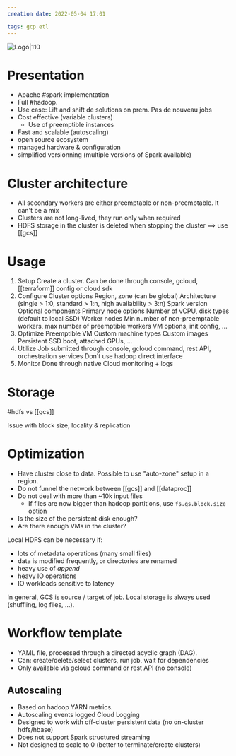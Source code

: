 ```yaml
---
creation date: 2022-05-04 17:01

tags: gcp etl
---
```


![Logo|110](https://external-content.duckduckgo.com/iu/?u=https%3A%2F%2Fmiro.medium.com%2Fmax%2F1024%2F1*7zT3ByyHCc1w2SdFS4TqSw.png&f=1&nofb=1)

# Presentation

- Apache #spark implementation
- Full #hadoop.
- Use case: Lift and shift de solutions on prem. Pas de nouveau jobs
- Cost effective (variable clusters)
	- Use of preemptible instances
- Fast and scalable (autoscaling)
- open source ecosystem
- managed hardware & configuration
- simplified versionning (multiple versions of Spark available)

# Cluster architecture

- All secondary workers are either preemptable or non-preemptable. It can't be a mix
- Clusters are not long-lived, they run only when required
- HDFS storage in the cluster is deleted when stopping the cluster ==> use [[gcs]]

# Usage

1. Setup
	Create a cluster. Can be done through console, gcloud, [[terraform]] config or cloud sdk
2. Configure
	Cluster options
		Region, zone (can be global)
		Architecture (single > 1:0, standard > 1:n, high availability > 3:n)
		Spark version
		Optional components
	Primary node options
		Number of vCPU, disk types (default to local SSD)
	Worker nodes
		Min number of non-preemptable workers, max number of preemptible workers
		VM options, init config, ...
3. Optimize
	Preemptible VM
	Custom machine types
	Custom images
	Persistent SSD boot, attached GPUs, ...
4. Utilize
	Job submitted through console, gcloud command, rest API, orchestration services
	Don't use hadoop direct interface
5. Monitor
	Done through native Cloud monitoring + logs

# Storage

#hdfs vs [[gcs]]

Issue with block size, locality & replication

# Optimization

- Have cluster close to data. Possible to use "auto-zone" setup in a region.
- Do not funnel the network between [[gcs]] and [[dataproc]]
- Do not deal with more than ~10k input files
	- If files are now bigger than hadoop partitions, use `fs.gs.block.size` option
- Is the size of the persistent disk enough?
- Are there enough VMs in the cluster?

Local HDFS can be necessary if:

- lots of metadata operations (many small files)
- data is modified frequently, or directories are renamed
- heavy use of _append_
- heavy IO operations
- IO workloads sensitive to latency

In general, GCS is source / target of job. Local storage is always used (shuffling, log files, ...).

# Workflow template

- YAML file, processed through a directed acyclic graph (DAG).
- Can: create/delete/select clusters, run job, wait for dependencies
- Only available via gcloud command or rest API (no console)

## Autoscaling

- Based on hadoop YARN metrics.
- Autoscaling events logged Cloud Logging
- Designed to work with off-cluster persistent data (no on-cluster hdfs/hbase)
- Does not support Spark structured streaming
- Not designed to scale to 0 (better to terminate/create clusters)
